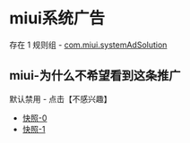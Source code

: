 # miui系统广告

存在 1 规则组 - [com.miui.systemAdSolution](/src/apps/com.miui.systemAdSolution.ts)

## miui-为什么不希望看到这条推广

默认禁用 - 点击【不感兴趣】

- [快照-0](https://i.gkd.li/i/13227328)
- [快照-1](https://i.gkd.li/i/13255751)
